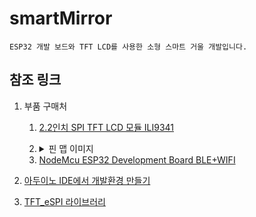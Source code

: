 # smartMirror
	ESP32 개발 보드와 TFT LCD를 사용한 소형 스마트 거울 개발입니다.
## 참조 링크
1. 부품 구매처
	1. [2.2인치 SPI TFT LCD 모듈 ILI9341](http://item.gmarket.co.kr/Item?goodscode=1467256245)
	2. <details>
    		<summary>핀 맵 이미지</summary>

		<img src= https://raw.githubusercontent.com/suyasuyazzang/smartMirror/main/images/ESP32-Pinout.png>

	</details>  
	
	3. [NodeMcu ESP32 Development Board BLE+WIFI](http://parts-parts.co.kr/product/detail.html?product_no=793&cate_no=163&display_group=1)
2. [아두이노 IDE에서 개발환경 만들기](https://deneb21.tistory.com/590)
4. [TFT_eSPI 라이브러리](https://github.com/Bodmer/TFT_eSPI)
